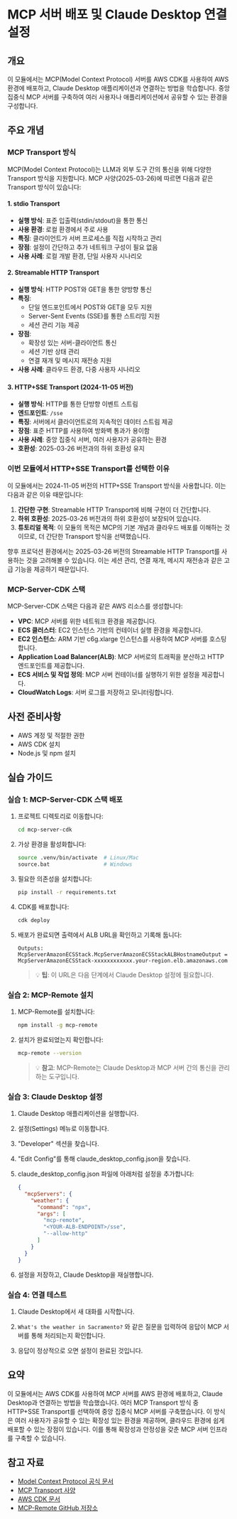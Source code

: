 # MCP 서버 배포 및 Claude Desktop 연결 설정

## 개요
이 모듈에서는 MCP(Model Context Protocol) 서버를 AWS CDK를 사용하여 AWS 환경에 배포하고, Claude Desktop 애플리케이션과 연결하는 방법을 학습합니다. 중앙 집중식 MCP 서버를 구축하여 여러 사용자나 애플리케이션에서 공유할 수 있는 환경을 구성합니다.

## 주요 개념

### MCP Transport 방식
MCP(Model Context Protocol)는 LLM과 외부 도구 간의 통신을 위해 다양한 Transport 방식을 지원합니다. MCP 사양(2025-03-26)에 따르면 다음과 같은 Transport 방식이 있습니다:

#### 1. stdio Transport
- **실행 방식**: 표준 입출력(stdin/stdout)을 통한 통신
- **사용 환경**: 로컬 환경에서 주로 사용
- **특징**: 클라이언트가 서버 프로세스를 직접 시작하고 관리
- **장점**: 설정이 간단하고 추가 네트워크 구성이 필요 없음
- **사용 사례**: 로컬 개발 환경, 단일 사용자 시나리오

#### 2. Streamable HTTP Transport
- **실행 방식**: HTTP POST와 GET을 통한 양방향 통신
- **특징**:
  - 단일 엔드포인트에서 POST와 GET을 모두 지원
  - Server-Sent Events (SSE)를 통한 스트리밍 지원
  - 세션 관리 기능 제공
- **장점**:
  - 확장성 있는 서버-클라이언트 통신
  - 세션 기반 상태 관리
  - 연결 재개 및 메시지 재전송 지원
- **사용 사례**: 클라우드 환경, 다중 사용자 시나리오

#### 3. HTTP+SSE Transport (2024-11-05 버전)
- **실행 방식**: HTTP를 통한 단방향 이벤트 스트림
- **엔드포인트**: `/sse`
- **특징**: 서버에서 클라이언트로의 지속적인 데이터 스트림 제공
- **장점**: 표준 HTTP를 사용하여 방화벽 통과가 용이함
- **사용 사례**: 중앙 집중식 서버, 여러 사용자가 공유하는 환경
- **호환성**: 2025-03-26 버전과의 하위 호환성 유지

### 이번 모듈에서 HTTP+SSE Transport를 선택한 이유

이 모듈에서는 2024-11-05 버전의 HTTP+SSE Transport 방식을 사용합니다. 이는 다음과 같은 이유 때문입니다:

1. **간단한 구현**: Streamable HTTP Transport에 비해 구현이 더 간단합니다.
2. **하위 호환성**: 2025-03-26 버전과의 하위 호환성이 보장되어 있습니다.
3. **튜토리얼 목적**: 이 모듈의 목적은 MCP의 기본 개념과 클라우드 배포를 이해하는 것이므로, 더 간단한 Transport 방식을 선택했습니다.

향후 프로덕션 환경에서는 2025-03-26 버전의 Streamable HTTP Transport를 사용하는 것을 고려해볼 수 있습니다. 이는 세션 관리, 연결 재개, 메시지 재전송과 같은 고급 기능을 제공하기 때문입니다.

### MCP-Server-CDK 스택

MCP-Server-CDK 스택은 다음과 같은 AWS 리소스를 생성합니다:

- **VPC**: MCP 서버를 위한 네트워크 환경을 제공합니다.
- **ECS 클러스터**: EC2 인스턴스 기반의 컨테이너 실행 환경을 제공합니다.
- **EC2 인스턴스**: ARM 기반 c6g.xlarge 인스턴스를 사용하여 MCP 서버를 호스팅합니다.
- **Application Load Balancer(ALB)**: MCP 서버로의 트래픽을 분산하고 HTTP 엔드포인트를 제공합니다.
- **ECS 서비스 및 작업 정의**: MCP 서버 컨테이너를 실행하기 위한 설정을 제공합니다.
- **CloudWatch Logs**: 서버 로그를 저장하고 모니터링합니다.

## 사전 준비사항

- AWS 계정 및 적절한 권한
- AWS CDK 설치
- Node.js 및 npm 설치

## 실습 가이드

### 실습 1: MCP-Server-CDK 스택 배포

1. 프로젝트 디렉토리로 이동합니다:
   ```bash
   cd mcp-server-cdk
   ```

2. 가상 환경을 활성화합니다:
   ```bash
   source .venv/bin/activate  # Linux/Mac
   source.bat                 # Windows
   ```

3. 필요한 의존성을 설치합니다:
   ```bash
   pip install -r requirements.txt
   ```

4. CDK를 배포합니다:
   ```bash
   cdk deploy
   ```

5. 배포가 완료되면 출력에서 ALB URL을 확인하고 기록해 둡니다:
   ```
   Outputs:
   McpServerAmazonECSStack.McpServerAmazonECSStackALBHostnameOutput = McpServerAmazonECSStack-xxxxxxxxxxxx.your-region.elb.amazonaws.com
   ```
   > 💡 **팁**: 이 URL은 다음 단계에서 Claude Desktop 설정에 필요합니다.

### 실습 2: MCP-Remote 설치

1. MCP-Remote를 설치합니다:
   ```bash
   npm install -g mcp-remote
   ```

2. 설치가 완료되었는지 확인합니다:
   ```bash
   mcp-remote --version
   ```
   > 💡 **참고**: MCP-Remote는 Claude Desktop과 MCP 서버 간의 통신을 관리하는 도구입니다.

### 실습 3: Claude Desktop 설정

1. Claude Desktop 애플리케이션을 실행합니다.

2. 설정(Settings) 메뉴로 이동합니다.

3. "Developer" 섹션을 찾습니다.

4. "Edit Config"를 통해 claude_desktop_config.json을 찾습니다.

5. claude_desktop_config.json 파일에 아래처럼 설정을 추가합니다:
   ```json
   {
     "mcpServers": {
       "weather": {
         "command": "npx",
         "args": [
           "mcp-remote",
           "<YOUR-ALB-ENDPOINT>/sse",
           "--allow-http"
         ]
       }
     }
   }
   ```

6. 설정을 저장하고, Claude Desktop을 재실행합니다.

### 실습 4: 연결 테스트

1. Claude Desktop에서 새 대화를 시작합니다.

2. `What's the weather in Sacramento?` 와 같은 질문을 입력하여 응답이 MCP 서버를 통해 처리되는지 확인합니다.

3. 응답이 정상적으로 오면 설정이 완료된 것입니다.

## 요약
이 모듈에서는 AWS CDK를 사용하여 MCP 서버를 AWS 환경에 배포하고, Claude Desktop과 연결하는 방법을 학습했습니다. 여러 MCP Transport 방식 중 HTTP+SSE Transport를 선택하여 중앙 집중식 MCP 서버를 구축했습니다. 이 방식은 여러 사용자가 공유할 수 있는 확장성 있는 환경을 제공하며, 클라우드 환경에 쉽게 배포할 수 있는 장점이 있습니다. 이를 통해 확장성과 안정성을 갖춘 MCP 서버 인프라를 구축할 수 있습니다.

## 참고 자료
- [Model Context Protocol 공식 문서](https://modelcontextprotocol.io/)
- [MCP Transport 사양](https://modelcontextprotocol.io/specification/2025-03-26/basic/transports)
- [AWS CDK 문서](https://docs.aws.amazon.com/cdk/latest/guide/home.html)
- [MCP-Remote GitHub 저장소](https://github.com/anthropic-labs/mcp-remote)
